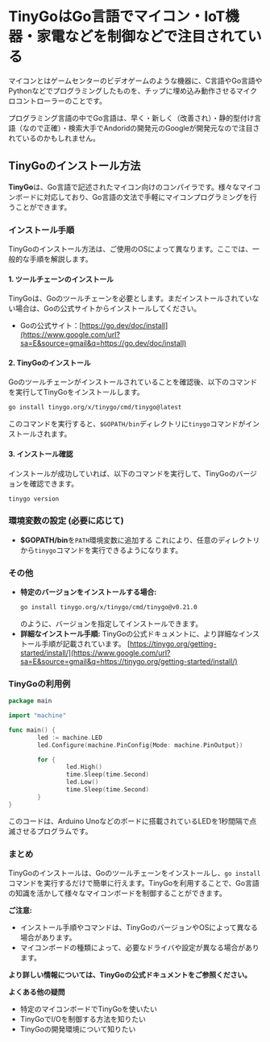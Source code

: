 # TinyGoはGo言語でマイコン・IoT機器・家電などを制御などで注目されている
マイコンとはゲームセンターのビデオゲームのような機器に、C言語やGo言語やPythonなどでプログラミングしたものを、チップに埋め込み動作させるマイクロコントローラーのことです。  

プログラミング言語の中でGo言語は、早く・新しく（改善され）・静的型付け言語（なので正確）・検索大手でAndoridの開発元のGoogleが開発元なので注目されているのかもしれません。

## TinyGoのインストール方法

**TinyGo**は、Go言語で記述されたマイコン向けのコンパイラです。様々なマイコンボードに対応しており、Go言語の文法で手軽にマイコンプログラミングを行うことができます。

### インストール手順

TinyGoのインストール方法は、ご使用のOSによって異なります。ここでは、一般的な手順を解説します。

#### 1\. **ツールチェーンのインストール**

TinyGoは、Goのツールチェーンを必要とします。まだインストールされていない場合は、Goの公式サイトからインストールしてください。

  * Goの公式サイト：[https://go.dev/doc/install](https://www.google.com/url?sa=E&source=gmail&q=https://go.dev/doc/install)

#### 2\. **TinyGoのインストール**

Goのツールチェーンがインストールされていることを確認後、以下のコマンドを実行してTinyGoをインストールします。

```bash
go install tinygo.org/x/tinygo/cmd/tinygo@latest
```

このコマンドを実行すると、`$GOPATH/bin`ディレクトリに`tinygo`コマンドがインストールされます。

#### 3\. **インストール確認**

インストールが成功していれば、以下のコマンドを実行して、TinyGoのバージョンを確認できます。

```bash
tinygo version
```

### 環境変数の設定 (必要に応じて)

  * **$GOPATH/bin**を`PATH`環境変数に追加する
    これにより、任意のディレクトリから`tinygo`コマンドを実行できるようになります。

### その他

  * **特定のバージョンをインストールする場合:**
    ```bash
    go install tinygo.org/x/tinygo/cmd/tinygo@v0.21.0
    ```
    のように、バージョンを指定してインストールできます。
  * **詳細なインストール手順:**
    TinyGoの公式ドキュメントに、より詳細なインストール手順が記載されています。
    [https://tinygo.org/getting-started/install/](https://www.google.com/url?sa=E&source=gmail&q=https://tinygo.org/getting-started/install/)

### TinyGoの利用例

```go
package main

import "machine"

func main() {
        led := machine.LED
        led.Configure(machine.PinConfig{Mode: machine.PinOutput})

        for {
                led.High()
                time.Sleep(time.Second)
                led.Low()
                time.Sleep(time.Second)
        }
}
```

このコードは、Arduino Unoなどのボードに搭載されているLEDを1秒間隔で点滅させるプログラムです。

### まとめ

TinyGoのインストールは、Goのツールチェーンをインストールし、`go install`コマンドを実行するだけで簡単に行えます。TinyGoを利用することで、Go言語の知識を活かして様々なマイコンボードを制御することができます。

**ご注意:**

  * インストール手順やコマンドは、TinyGoのバージョンやOSによって異なる場合があります。
  * マイコンボードの種類によって、必要なドライバや設定が異なる場合があります。

**より詳しい情報については、TinyGoの公式ドキュメントをご参照ください。**

**よくある他の疑問**

  * 特定のマイコンボードでTinyGoを使いたい
  * TinyGoでI/Oを制御する方法を知りたい
  * TinyGoの開発環境について知りたい
